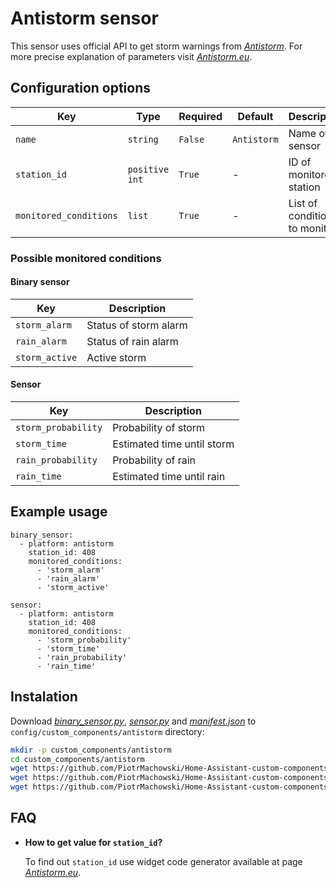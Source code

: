 # Antistorm sensor

This sensor uses official API to get storm warnings from [*Antistorm*](https://antistorm.eu/). For more precise explanation of parameters visit [*Antistorm.eu*](https://antistorm.eu/deweloperzy.php).

## Configuration options

| Key | Type | Required | Default | Description |
| --- | --- | --- | --- | --- |
| `name` | `string` | `False` | `Antistorm` | Name of sensor |
| `station_id` | `positive int` | `True` | - | ID of monitored station |
| `monitored_conditions` | `list` | `True` | - | List of conditions to monitor |

### Possible monitored conditions

#### Binary sensor
| Key | Description |
| --- | --- | 
| `storm_alarm` | Status of storm alarm |
| `rain_alarm` | Status of rain alarm |
| `storm_active` | Active storm |

#### Sensor
| Key | Description |
| --- | --- | 
| `storm_probability` | Probability of storm |
| `storm_time` | Estimated time until storm |
| `rain_probability` | Probability of rain |
| `rain_time` | Estimated time until rain |

## Example usage

```
binary_sensor:
  - platform: antistorm
    station_id: 408
    monitored_conditions:
      - 'storm_alarm'
      - 'rain_alarm'
      - 'storm_active'
```

```
sensor:
  - platform: antistorm
    station_id: 408
    monitored_conditions:
      - 'storm_probability'
      - 'storm_time'
      - 'rain_probability'
      - 'rain_time'
```

## Instalation

Download [*binary_sensor.py*](https://github.com/PiotrMachowski/Home-Assistant-custom-components-Antistorm/raw/master/custom_components/antistorm/binary_sensor.py), [*sensor.py*](https://github.com/PiotrMachowski/Home-Assistant-custom-components-Antistorm/raw/master/custom_components/antistorm/sensor.py) and [*manifest.json*](https://github.com/PiotrMachowski/Home-Assistant-custom-components-Antistorm/raw/master/custom_components/antistorm/manifest.json) to `config/custom_components/antistorm` directory:
```bash
mkdir -p custom_components/antistorm
cd custom_components/antistorm
wget https://github.com/PiotrMachowski/Home-Assistant-custom-components-Antistorm/raw/master/custom_components/antistorm/binary_sensor.py
wget https://github.com/PiotrMachowski/Home-Assistant-custom-components-Antistorm/raw/master/custom_components/antistorm/sensor.py
wget https://github.com/PiotrMachowski/Home-Assistant-custom-components-Antistorm/raw/master/custom_components/antistorm/manifest.json
```

## FAQ

* **How to get value for `station_id`?**

  To find out `station_id` use widget code generator available at page [*Antistorm.eu*](https://antistorm.eu/deweloperzy.php).